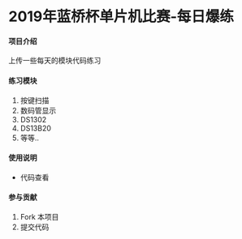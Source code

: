 # 2019年蓝桥杯单片机比赛-每日爆练

#### 项目介绍
上传一些每天的模块代码练习

#### 练习模块
1. 按键扫描
2. 数码管显示
3. DS1302
4. DS13B20
5. 等等.. 


#### 使用说明

* 代码查看

#### 参与贡献

1. Fork 本项目
2. 提交代码


